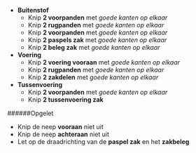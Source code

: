 *   **Buitenstof**
    *   Knip **2 voorpanden** met *goede kanten op elkaar*
    *   Knip **2 rugpanden** met *goede kanten op elkaar*
    *   Knip **2 voorpanden** met *goede kanten op elkaar*
    *   Knip **2 paspels zak** met *goede kanten op elkaar*
    *   Knip **2 beleg zak** met *goede kanten op elkaar*
*   **Voering**
    *   Knip **2 voering vooraan** met *goede kanten op elkaar*
    *   Knip **2 rugpanden** met *goede kanten op elkaar*
    *   Knip **2 zakdelen** met *goede kanten op elkaar*
*   **Tussenvoering**
    *   Knip **2 voorpanden** met *goede kanten op elkaar*
    *   Knip **2 tussenvoering zak**

<Warning>

\######Opgelet

*   Knip de neep **vooraan** niet uit
*   Knip de neep **achteraan** niet uit
*   Let op de draadrichting van de **paspel zak** en het **zakbeleg**

</Warning>
